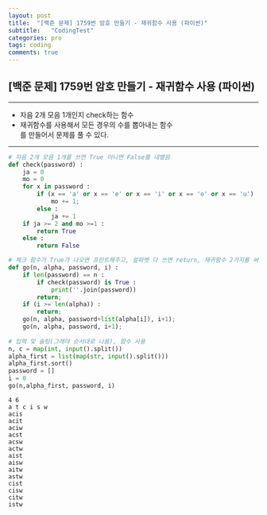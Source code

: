 ```yaml
---
layout: post
title:  "[백준 문제] 1759번 암호 만들기 - 재귀함수 사용 (파이썬)"
subtitle:   "CodingTest"
categories: pro
tags: coding
comments: true
---
```


## [백준 문제] 1759번 암호 만들기 - 재귀함수 사용 (파이썬)  
  
    
      
---
- 자음 2개 모음 1개인지 check하는 함수
- 재귀함수를 사용해서 모든 경우의 수를 뽑아내는 함수  
를 만들어서 문제를 풀 수 있다.

---
```python
# 자음 2개 모음 1개를 쓰면 True 아니면 False를 내뱉음    
def check(password) :
    ja = 0
    mo = 0
    for x in password :
        if (x == 'a' or x == 'e' or x == 'i' or x == 'o' or x == 'u') :
            mo += 1;
        else :
            ja += 1
    if ja >= 2 and mo >=1 :
        return True
    else :
        return False

# 체크 함수가 True가 나오면 프린트해주고, 알파벳 다 쓰면 return, 재귀함수 2가지를 써서, 알파뱃을 쓴경우와 안쓴경우를 모두 시행
def go(n, alpha, password, i) :
    if len(password) == n :
        if check(password) is True :
            print(''.join(password))
        return;
    if (i >= len(alpha)) :
        return;
    go(n, alpha, password+list(alpha[i]), i+1);
    go(n, alpha, password, i+1);
    
# 입력 및 솔팅(그래야 순서대로 나옴), 함수 사용
n, c = map(int, input().split())
alpha_first = list(map(str, input().split()))
alpha_first.sort()
password = []
i = 0
go(n,alpha_first, password, i)   

```

    4 6
    a t c i s w
    acis
    acit
    aciw
    acst
    acsw
    actw
    aist
    aisw
    aitw
    astw
    cist
    cisw
    citw
    istw
    
